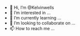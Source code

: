 - 👋 Hi, I’m @Kelvinwells
- 👀 I’m interested in ...
- 🌱 I’m currently learning ...
- 💞️ I’m looking to collaborate on ...
- 📫 How to reach me ...

<!---
Kelvinwells/Kelvinwells is a ✨ special ✨ repository because its `README.md` (this file) appears on your GitHub profile.
You can click the Preview link to take a look at your changes.
--->
